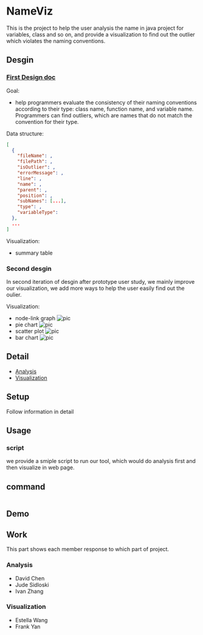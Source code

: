 # NameViz

This is the project to help the user analysis the name in java project for variables, class and so on, and provide a visualization to find out the outlier which violates the naming conventions.

## Desgin

### [First Design doc](https://docs.google.com/document/d/1hWxpEQqI-LhiZdUcbBOHfuQPMWn3_As5hJdQ9lsX3_Y/edit)

Goal:
* help programmers evaluate the consistency of their naming conventions according to their type: class name, function name, and variable name. Programmers can find outliers, which are names that do not match the convention for their type.


Data structure:
```json
[
  {
    "fileName": ,
    "filePath": ,
    "isOutlier": ,
    "errorMessage": ,
    "line": ,
    "name": ,
    "parent": ,
    "position": ,
    "subNames": [...],
    "type": ,
    "variableType": 
  },
  ...
]
```

Visualization:
* summary table


### Second desgin

In second iteration of desgin after prototype user study, we mainly improve our visualization, we add more ways to help the user easily find out the oulier.

Visualization:
* node-link graph ![pic](./resources/node.jpg)
* pie chart ![pic](./resources/pie.jpg)
* scatter plot ![pic](./resources/scatter.jpg)
* bar chart ![pic](./resources/bar.jpg)

## Detail

* [Analysis]()
* [Visualization](./visulization/README.md)

## Setup

Follow information in detail

## Usage

### script

we provide a smiple script to run our tool, which would do analysis first and then visualize in web page.

## command

```

```

## Demo




## Work

This part shows each member response to which part of project.

### Analysis

* David Chen
* Jude Sidloski
* Ivan Zhang

### Visualization

* Estella Wang
* Frank Yan

